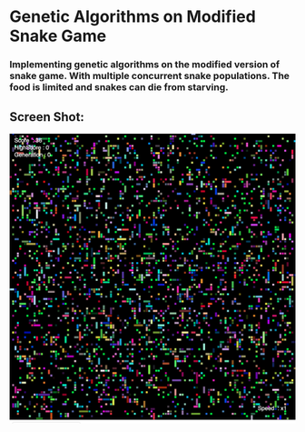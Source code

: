 # Genetic Algorithms on Modified Snake Game
### Implementing genetic algorithms on the modified version of snake game. With multiple concurrent snake populations. The food is limited and snakes can die from starving.
## Screen Shot:
![alt text](ss.png "Screen Shot")